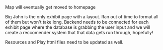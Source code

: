 Map will eventually get moved to homepage

Big John is the only exhibit page with a layout. Ran out of time to format all of them but won't take long. 
Backend needs to be connected for each exhibit page where the database is grabbing the user input and we will create a reccomender system that that data gets run through, hopefully!

Resources and Play html files need to be updated as well.
